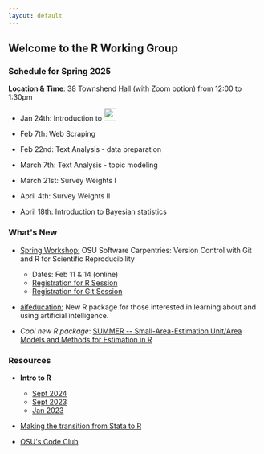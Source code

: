 ```yaml
---
layout: default
---
```


## Welcome to the R Working Group


### **Schedule for Spring 2025**

**Location & Time**: 38 Townshend Hall (with Zoom option) from 12:00 to 1:30pm

* Jan 24th: Introduction to <img src="https://www.r-project.org/logo/Rlogo.png" width="25">

* Feb 7th: Web Scraping

* Feb 22nd: Text Analysis - data preparation

* March 7th: Text Analysis - topic modeling

* March 21st: Survey Weights I

* April 4th: Survey Weights II

* April 18th: Introduction to Bayesian statistics

### **What's New**

* [Spring Workshop:](https://imageomics.github.io/2025-02-11-osu-online/) OSU Software Carpentries: Version Control with Git and R for Scientific Reproducibility
  + Dates: Feb 11 & 14 (online)
  + [Registration for R Session](https://library.osu.edu/events/r-for-scientific-reproducibility-virtual-event-0)
  + [Registration for Git Session](https://library.osu.edu/events/version-control-with-git-virtual-event-0)

* [aifeducation:](https://fberding.github.io/aifeducation/) New R package for those interested in learning about and using
artificial intelligence.

* *Cool new R package*: [SUMMER -- Small-Area-Estimation Unit/Area Models and Methods for Estimation in R](https://cran.r-project.org/web/packages/SUMMER/index.html)


### **Resources**

* **Intro to R**

  + [Sept 2024](intro_r/2024_09_13/intro_r_np.html)
  + [Sept 2023](intro_r/2023_09/intro_r.html)
  + [Jan 2023](intro_r/2023_01/intro_r.html)

* [Making the transition from Stata to R](transition2R/transition2R.html)

* [OSU's Code Club](https://biodash.github.io/codeclub-about/)
